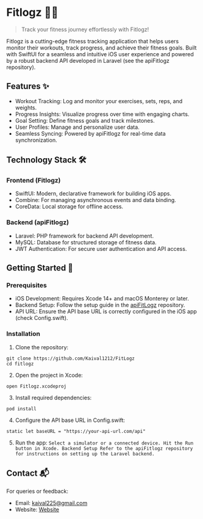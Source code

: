 # Fitlogz 🏋️‍♂️
> Track your fitness journey effortlessly with Fitlogz!

Fitlogz is a cutting-edge fitness tracking application that helps users monitor their workouts, track progress, and achieve their fitness goals. Built with SwiftUI for a seamless and intuitive iOS user experience and powered by a robust backend API developed in Laravel (see the apiFitlogz repository).

## Features ✨
- Workout Tracking: Log and monitor your exercises, sets, reps, and weights.
- Progress Insights: Visualize progress over time with engaging charts.
- Goal Setting: Define fitness goals and track milestones.
- User Profiles: Manage and personalize user data.
- Seamless Syncing: Powered by apiFitlogz for real-time data synchronization.
  
## Technology Stack 🛠️

### Frontend (Fitlogz)

- SwiftUI: Modern, declarative framework for building iOS apps.
- Combine: For managing asynchronous events and data binding.
- CoreData: Local storage for offline access.

### Backend (apiFitlogz)
- Laravel: PHP framework for backend API development.
- MySQL: Database for structured storage of fitness data.
- JWT Authentication: For secure user authentication and API access.
  
## Getting Started 🚀
### Prerequisites
- iOS Development: Requires Xcode 14+ and macOS Monterey or later.
- Backend Setup: Follow the setup guide in the [apiFitLogz](https://github.com/Kaival1212/apiFitLogz) repository.
- API URL: Ensure the API base URL is correctly configured in the iOS app (check Config.swift).
  
### Installation
1. Clone the repository:
```
git clone https://github.com/Kaival1212/FitLogz
cd fitlogz  
```
2. Open the project in Xcode:
```
open Fitlogz.xcodeproj
```  
3. Install required dependencies:
```
pod install
```
4. Configure the API base URL in Config.swift:
```
static let baseURL = "https://your-api-url.com/api"
```
5. Run the app:
`Select a simulator or a connected device.
Hit the Run button in Xcode.
Backend Setup
Refer to the apiFitlogz repository for instructions on setting up the Laravel backend.`

## Contact 📬
For queries or feedback:

- Email: kaival225@gmail.com
- Website: [Website](https://kaival.co.uk/)
